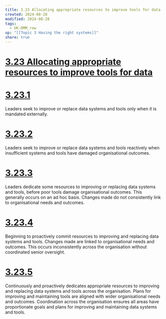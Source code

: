 ```yaml
---
title: 3.23 Allocating appropriate resources to improve tools for data
created: 2024-08-28
modified: 2024-08-28
tags:
  - UK-DMM_row
up: "[[Topic 3 Having the right systems]]"
share: true
---
```

# [3.23 Allocating appropriate resources to improve tools for data](3.23%20Allocating%20appropriate%20resources%20to%20improve%20tools%20for%20data.md)
# [3.23.1](3.23.1.md)

Leaders seek to improve or replace data systems and tools only when it is mandated externally.

# [3.23.2](3.23.2.md)

Leaders seek to improve or replace data systems and tools reactively when insufficient systems and tools have damaged organisational outcomes.

# [3.23.3](3.23.3.md)

Leaders dedicate some resources to improving or replacing data systems and tools, before poor tools damage organisational outcomes. This generally occurs on an ad hoc basis. Changes made do not consistently link to organisational needs and outcomes.

# [3.23.4](3.23.4.md)

Beginning to proactively commit resources to improving and replacing data systems and tools. Changes made are linked to organisational needs and outcomes. This occurs inconsistently across the organisation without coordinated senior oversight.

# [3.23.5](3.23.5.md)

Continuously and proactively dedicates appropriate resources to improving and replacing data systems and tools across the organisation. Plans for improving and maintaining tools are aligned with wider organisational needs and outcomes. Coordination across the organisation ensures all areas have proportionate goals and plans for improving and maintaining data systems and tools.
